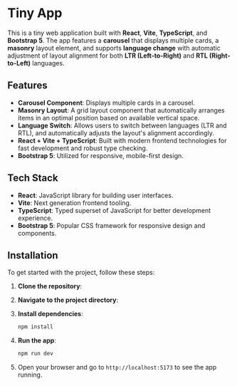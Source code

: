 # Tiny App

This is a tiny web application built with **React**, **Vite**, **TypeScript**, and **Bootstrap 5**. The app features a **carousel** that displays multiple cards, a **masonry** layout element, and supports **language change** with automatic adjustment of layout alignment for both **LTR (Left-to-Right)** and **RTL (Right-to-Left)** languages.

## Features

- **Carousel Component**: Displays multiple cards in a carousel.
- **Masonry Layout**: A grid layout component that automatically arranges items in an optimal position based on available vertical space.
- **Language Switch**: Allows users to switch between languages (LTR and RTL), and automatically adjusts the layout's alignment accordingly.
- **React + Vite + TypeScript**: Built with modern frontend technologies for fast development and robust type checking.
- **Bootstrap 5**: Utilized for responsive, mobile-first design.


## Tech Stack

- **React**: JavaScript library for building user interfaces.
- **Vite**: Next generation frontend tooling.
- **TypeScript**: Typed superset of JavaScript for better development experience.
- **Bootstrap 5**: Popular CSS framework for responsive design and components.

## Installation

To get started with the project, follow these steps:

1. **Clone the repository**:
  
2. **Navigate to the project directory**:

3. **Install dependencies**:
    ```bash
    npm install
    ```

4. **Run the app**:
    ```bash
    npm run dev
    ```

5. Open your browser and go to `http://localhost:5173` to see the app running.